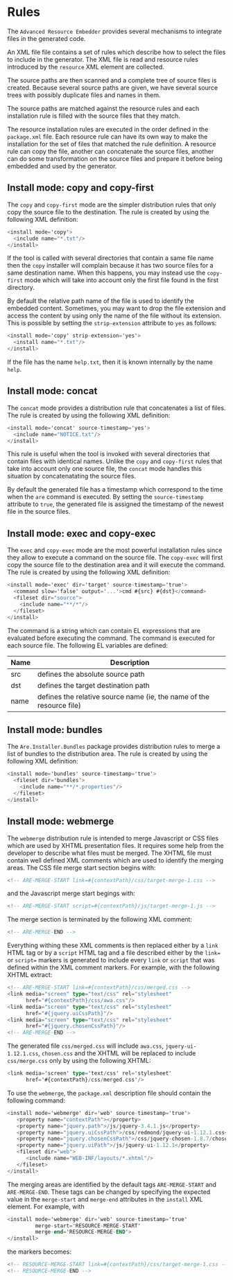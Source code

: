 # Rules
The `Advanced Resource Embedder` provides several mechanisms to integrate
files in the generated code.

An XML file file contains a set of rules which describe how to select the
files to include in the generator.  The XML file is read and resource rules
introduced by the `resource` XML element are collected.

The source paths are then scanned and a complete tree of source files is created.
Because several source paths are given, we have several source trees with possibly
duplicate files and names in them.

The source paths are matched against the resource rules and each installation rule
is filled with the source files that they match.

The resource installation rules are executed in the order defined
in the `package.xml` file.  Each resource rule can have its own way to make
the installation for the set of files that matched the rule definition.
A resource rule can copy the file, another can concatenate the source files,
another can do some transformation on the source files and prepare it before being
embedded and used by the generator.

## Install mode: copy and copy-first
The `copy` and `copy-first` mode are the simpler distribution rules that
only copy the source file to the destination.  The rule is created by using
the following XML definition:

```Ada
<install mode='copy'>
  <include name="*.txt"/>
</install>
```

If the tool is called with several directories that contain a same file name
then the `copy` installer will complain because it has two source files for
a same destination name.  When this happens, you may instead use the `copy-first`
mode which will take into account only the first file found in the first directory.

By default the relative path name of the file is used to identify the embedded
content.  Sometimes, you may want to drop the file extension and access the
content by using only the name of the file without its extension.  This is
possible by setting the `strip-extension` attribute to `yes` as follows:

```Ada
<install mode='copy' strip-extension='yes'>
  <install name="*.txt"/>
</install>
```

If the file has the name `help.txt`, then it is known internally by the
name `help`.

## Install mode: concat
The `concat` mode provides a distribution rule that concatenates a list of
files.  The rule is created by using the following XML definition:

```Ada
<install mode='concat' source-timestamp='yes'>
  <include name="NOTICE.txt"/>
</install>
```

This rule is useful when the tool is invoked with several directories that
contain files with identical names.  Unlike the `copy` and `copy-first`
rules that take into account only one source file, the `concat` mode handles
this situation by concatenatating the source files.

By default the generated file has a timestamp which correspond to the time
when the `are` command is executed.  By setting the `source-timestamp`
attribute to `true`, the generated file is assigned the timestamp of the
newest file in the source files.

## Install mode: exec and copy-exec
The `exec` and `copy-exec` mode are the most powerful installation rules
since they allow to execute a command on the source file.  The `copy-exec`
will first copy the source file to the destination area and it will execute
the command.  The rule is created by using the following XML definition:

```Ada
<install mode='exec' dir='target' source-timestamp='true'>
  <command slow='false' output='...'>cmd #{src} #{dst}</command>
  <fileset dir="source">
    <include name="**/*"/>
  </fileset>
</install>
```

The command is a string which can contain EL expressions that are
evaluated before executing the command.  The command is executed for
each source file.  The following EL variables are defined:

| Name  | Description                      |
|-------|----------------------------------|
| src   | defines the absolute source path |
| dst   | defines the target destination path |
| name  | defines the relative source name (ie, the name of the resource file) |

## Install mode: bundles
The `Are.Installer.Bundles` package provides distribution rules
to merge a list of bundles to the distribution area.  The rule is
created by using the following XML definition:

```Ada
<install mode='bundles' source-timestamp='true'>
  <fileset dir='bundles'>
    <include name="**/*.properties"/>
  </fileset>
</install>
```

## Install mode: webmerge
The `webmerge` distribution rule is intended to merge Javascript or CSS files
which are used by XHTML presentation files.  It requires some help from the
developer to describe what files must be merged.  The XHTML file must contain
well defined XML comments which are used to identify the merging areas.
The CSS file merge start section begins with:

```Ada
<!-- ARE-MERGE-START link=#{contextPath}/css/target-merge-1.css -->
```

and the Javascript merge start begings with:

```Ada
<!-- ARE-MERGE-START script=#{contextPath}/js/target-merge-1.js -->
```

The merge section is terminated by the following XML comment:

```Ada
<!-- ARE-MERGE-END -->
```

Everything withing these XML comments is then replaced either by a `link`
HTML tag or by a `script` HTML tag and a file described either by the
`link=` or `script=` markers is generated to include every `link` or `script`
that was defined within the XML comment markers.  For example, with the following
XHTML extract:

```Ada
<!-- ARE-MERGE-START link=#{contextPath}/css/merged.css -->
<link media="screen" type="text/css" rel="stylesheet"
      href="#{contextPath}/css/awa.css"/>
<link media="screen" type="text/css" rel="stylesheet"
      href="#{jquery.uiCssPath}"/>
<link media="screen" type="text/css" rel="stylesheet"
      href="#{jquery.chosenCssPath}"/>
<!-- ARE-MERGE-END -->
```

The generated file `css/merged.css` will include `awa.css`, `jquery-ui-1.12.1.css`,
`chosen.css` and the XHTML will be replaced to include `css/merge.css` only
by using the following XHTML:

```Ada
<link media='screen' type='text/css' rel='stylesheet'
      href='#{contextPath}/css/merged.css'/>
```

To use the `webmerge`, the `package.xml` description file should contain
the following command:

```Ada
<install mode='webmerge' dir='web' source-timestamp='true'>
   <property name="contextPath"></property>
   <property name="jquery.path">/js/jquery-3.4.1.js</property>
   <property name="jquery.uiCssPath">/css/redmond/jquery-ui-1.12.1.css</property>
   <property name="jquery.chosenCssPath">/css/jquery-chosen-1.8.7/chosen.css</property>
   <property name="jquery.uiPath">/js/jquery-ui-1.12.1</property>
   <fileset dir="web">
      <include name="WEB-INF/layouts/*.xhtml"/>
   </fileset>
</install>
```

The merging areas are identified by the default tags `ARE-MERGE-START` and `ARE-MERGE-END`.
These tags can be changed by specifying the expected value in the `merge-start` and `merge-end`
attributes in the `install` XML element.  For example, with

```Ada
<install mode='webmerge' dir='web' source-timestamp='true'
         merge-start='RESOURCE-MERGE-START'
         merge-end='RESOURCE-MERGE-END'>
</install>

```

the markers becomes:

```Ada
<!-- RESOURCE-MERGE-START link=#{contextPath}/css/target-merge-1.css -->
<!-- RESOURCE-MERGE-END -->
```

